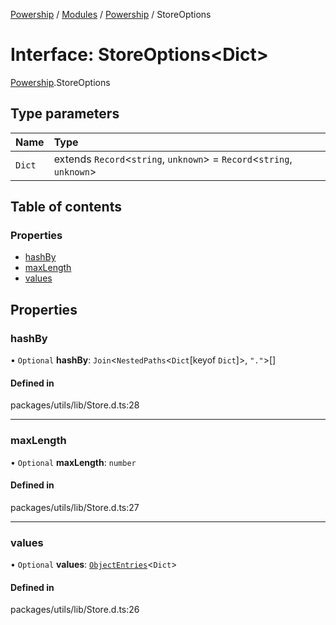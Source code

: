 [Powership](../README.md) / [Modules](../modules.md) / [Powership](../modules/Powership.md) / StoreOptions

# Interface: StoreOptions<Dict\>

[Powership](../modules/Powership.md).StoreOptions

## Type parameters

| Name | Type |
| :------ | :------ |
| `Dict` | extends `Record`<`string`, `unknown`\> = `Record`<`string`, `unknown`\> |

## Table of contents

### Properties

- [hashBy](Powership.StoreOptions.md#hashby)
- [maxLength](Powership.StoreOptions.md#maxlength)
- [values](Powership.StoreOptions.md#values)

## Properties

### hashBy

• `Optional` **hashBy**: `Join`<`NestedPaths`<`Dict`[keyof `Dict`]\>, ``"."``\>[]

#### Defined in

packages/utils/lib/Store.d.ts:28

___

### maxLength

• `Optional` **maxLength**: `number`

#### Defined in

packages/utils/lib/Store.d.ts:27

___

### values

• `Optional` **values**: [`ObjectEntries`](../modules/Powership.md#objectentries)<`Dict`\>

#### Defined in

packages/utils/lib/Store.d.ts:26
